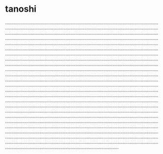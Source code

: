 # tanoshi
............................................................................................................................................................................................................................................................................................................................................................................................................................................................................................................................................................................................................................................................................................................................................................................................................................................................................................................................................................................................................................................................................................................................................................................................................................................................................................................................................................................................................................................................................................................................................................................................................................................................................................................................................................................................................................................................................................................................................................................................................................................................................................................................................................................................................................................................................................................................................................................................................................................................................................................................................................................................................................................................................................................................................................................................................................................................................................................................................................................................................................................................................................................................................................................................